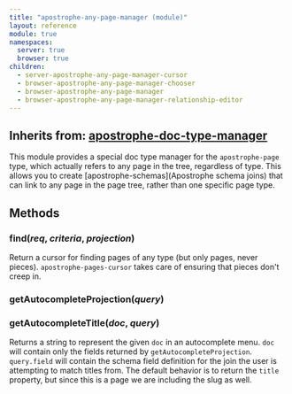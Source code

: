 ```yaml
---
title: "apostrophe-any-page-manager (module)"
layout: reference
module: true
namespaces:
  server: true
  browser: true
children:
  - server-apostrophe-any-page-manager-cursor
  - browser-apostrophe-any-page-manager-chooser
  - browser-apostrophe-any-page-manager
  - browser-apostrophe-any-page-manager-relationship-editor
---
```

## Inherits from: [apostrophe-doc-type-manager](../apostrophe-doc-type-manager/index.html)
This module provides a special doc type manager for the `apostrophe-page` type, which
actually refers to any page in the tree, regardless of type. This
allows you to create [apostrophe-schemas](Apostrophe schema joins) that can link to
any page in the page tree, rather than one specific page type.


## Methods
### find(*req*, *criteria*, *projection*)
Return a cursor for finding pages of any type (but only pages, never pieces).
`apostrophe-pages-cursor` takes care of ensuring that pieces don't creep in.
### getAutocompleteProjection(*query*)

### getAutocompleteTitle(*doc*, *query*)
Returns a string to represent the given `doc` in an
autocomplete menu. `doc` will contain only the fields returned
by `getAutocompleteProjection`. `query.field` will contain
the schema field definition for the join the user is attempting
to match titles from. The default behavior is to return
the `title` property, but since this is a page we are including
the slug as well.
